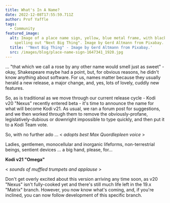 ```yaml
---
title: What's In A Name?
date: 2022-12-08T17:55:59.711Z
author: Prof Yaffle
tags:
  - Community
featured_image:
  alt: Image of a place name sign, yellow, blue metal frame, with black lettering
    spelling out "Next Big Thing". Image by Gerd Altmann from Pixabay.
  title: '"Next Big Thing" - Image by Gerd Altmann from Pixabay.'
  src: /images/blog/place-name-sign-1647341_1920.jpg
---
```

... "that which we call a rose by any other name would smell just as sweet" - okay, Shakespeare maybe had a point, but, for obvious reasons, he didn't know anything about software. For us, names matter because they usually herald a new release, a major change, and, yes, lots of lovely, cuddly new features.

So, as is traditional as we move through our current release cycle - Kodi v20 "Nexus" recently entered beta - it's time to announce the name for what will become Kodi v21. As usual, we ran a forum post for suggestions, and we then worked through them to remove the obviously-profane, legislatively-dubious or downright impossible to type quickly, and then put it to a Kodi Team vote.

So, with no further ado ... < _adopts best Max Quordlepleen voice_ >

Ladies, gentlemen, monocellular and inorganic lifeforms, non-terrestrial beings, sentient devices ... a big hand, please, for...

**Kodi v21 "Omega"**

< _sounds of muffled trumpets and applause_ >

Don't get overly excited about this version arriving any time soon, as v20 "Nexus" isn't fully-cooked yet and there's still much life left in the 19.x "Matrix" branch. However, you now know what's coming, and, if you're inclined, you can now follow development of this specific branch.